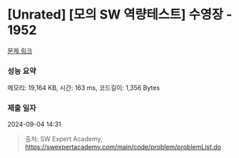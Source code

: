 # [Unrated] [모의 SW 역량테스트] 수영장 - 1952 

[문제 링크](https://swexpertacademy.com/main/code/problem/problemDetail.do?contestProbId=AV5PpFQaAQMDFAUq) 

### 성능 요약

메모리: 19,164 KB, 시간: 163 ms, 코드길이: 1,356 Bytes

### 제출 일자

2024-09-04 14:31



> 출처: SW Expert Academy, https://swexpertacademy.com/main/code/problem/problemList.do